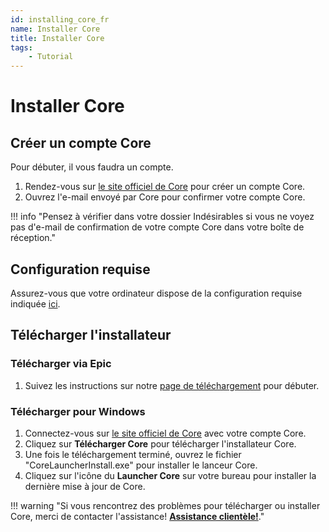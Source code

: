```yaml
---
id: installing_core_fr
name: Installer Core
title: Installer Core
tags:
    - Tutorial
---
```


# Installer Core

## Créer un compte Core

Pour débuter, il vous faudra un compte.

1. Rendez-vous sur [le site officiel de Core](https://www.coregames.com/register "CoreGames Register") pour créer un compte Core.
2. Ouvrez l'e-mail envoyé par Core pour confirmer votre compte Core.

!!! info "Pensez à vérifier dans votre dossier Indésirables si vous ne voyez pas d'e-mail de confirmation de votre compte Core dans votre boîte de réception."

## Configuration requise

Assurez-vous que votre ordinateur dispose de la configuration requise indiquée [ici](https://support.coregames.com/hc/en-us/categories/360003284214-FAQ "FAQ").

## Télécharger l'installateur

### Télécharger via Epic

1. Suivez les instructions sur notre [page de téléchargement](https://www.coregames.com/download "CoreGames Download") pour débuter.

### Télécharger pour Windows

1. Connectez-vous sur [le site officiel de Core](https://www.coregames.com/login "CoreGames Login") avec votre compte Core.
2. Cliquez sur **Télécharger Core** pour télécharger l'installateur Core.
3. Une fois le téléchargement terminé, ouvrez le fichier "CoreLauncherInstall.exe" pour installer le lanceur Core.
4. Cliquez sur l'icône du **Launcher Core** sur votre bureau pour installer la dernière mise à jour de Core.

<!-- vale Google.Exclamation = NO -->
!!! warning "Si vous rencontrez des problèmes pour télécharger ou installer Core, merci de contacter l'assistance! **[Assistance clientèle!](https://support.coregames.com "Assistance clientèle")**."
<!-- vale Google.Exclamation = YES -->
